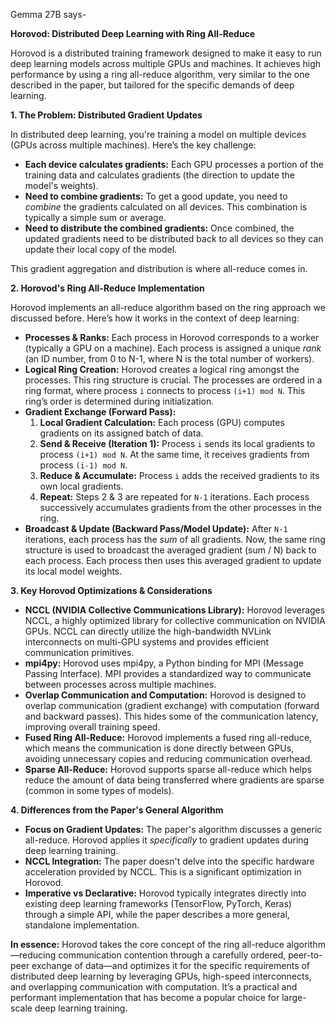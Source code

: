 Gemma 27B says- 

**Horovod: Distributed Deep Learning with Ring All-Reduce**

Horovod is a distributed training framework designed to make it easy to run deep learning models across multiple GPUs and machines.  It achieves high performance by using a ring all-reduce algorithm, very similar to the one described in the paper, but tailored for the specific demands of deep learning.

**1. The Problem: Distributed Gradient Updates**

In distributed deep learning, you're training a model on multiple devices (GPUs across multiple machines). Here’s the key challenge:

* **Each device calculates gradients:** Each GPU processes a portion of the training data and calculates gradients (the direction to update the model's weights).
* **Need to combine gradients:** To get a good update, you need to *combine* the gradients calculated on all devices.  This combination is typically a simple sum or average.
* **Need to distribute the combined gradients:**  Once combined, the updated gradients need to be distributed back to all devices so they can update their local copy of the model.

This gradient aggregation and distribution is where all-reduce comes in.

**2. Horovod's Ring All-Reduce Implementation**

Horovod implements an all-reduce algorithm based on the ring approach we discussed before. Here’s how it works in the context of deep learning:

* **Processes & Ranks:** Each process in Horovod corresponds to a worker (typically a GPU on a machine).  Each process is assigned a unique *rank* (an ID number, from 0 to N-1, where N is the total number of workers).
* **Logical Ring Creation:** Horovod creates a logical ring amongst the processes.  This ring structure is crucial. The processes are ordered in a ring format, where process `i` connects to process `(i+1) mod N`. This ring’s order is determined during initialization.
* **Gradient Exchange (Forward Pass):**
    1. **Local Gradient Calculation:**  Each process (GPU) computes gradients on its assigned batch of data.
    2. **Send & Receive (Iteration 1):** Process `i` sends its local gradients to process `(i+1) mod N`.  At the same time, it receives gradients from process `(i-1) mod N`.
    3. **Reduce & Accumulate:** Process `i` adds the received gradients to its own local gradients.
    4. **Repeat:** Steps 2 & 3 are repeated for `N-1` iterations.  Each process successively accumulates gradients from the other processes in the ring.  
* **Broadcast & Update (Backward Pass/Model Update):** After `N-1` iterations, each process has the *sum* of all gradients.  Now, the same ring structure is used to broadcast the averaged gradient (sum / N) back to each process. Each process then uses this averaged gradient to update its local model weights.

**3.  Key Horovod Optimizations & Considerations**

* **NCCL (NVIDIA Collective Communications Library):** Horovod leverages NCCL, a highly optimized library for collective communication on NVIDIA GPUs. NCCL can directly utilize the high-bandwidth NVLink interconnects on multi-GPU systems and provides efficient communication primitives.
* **mpi4py:** Horovod uses mpi4py, a Python binding for MPI (Message Passing Interface). MPI provides a standardized way to communicate between processes across multiple machines.
* **Overlap Communication and Computation:** Horovod is designed to overlap communication (gradient exchange) with computation (forward and backward passes).  This hides some of the communication latency, improving overall training speed.
* **Fused Ring All-Reduce:** Horovod implements a fused ring all-reduce, which means the communication is done directly between GPUs, avoiding unnecessary copies and reducing communication overhead.
* **Sparse All-Reduce:** Horovod supports sparse all-reduce which helps reduce the amount of data being transferred where gradients are sparse (common in some types of models).

**4. Differences from the Paper's General Algorithm**

* **Focus on Gradient Updates:**  The paper's algorithm discusses a generic all-reduce. Horovod applies it *specifically* to gradient updates during deep learning training.
* **NCCL Integration:** The paper doesn't delve into the specific hardware acceleration provided by NCCL. This is a significant optimization in Horovod.
* **Imperative vs Declarative:** Horovod typically integrates directly into existing deep learning frameworks (TensorFlow, PyTorch, Keras) through a simple API, while the paper describes a more general, standalone implementation.



**In essence:** Horovod takes the core concept of the ring all-reduce algorithm—reducing communication contention through a carefully ordered, peer-to-peer exchange of data—and optimizes it for the specific requirements of distributed deep learning by leveraging GPUs, high-speed interconnects, and overlapping communication with computation. It’s a practical and performant implementation that has become a popular choice for large-scale deep learning training.